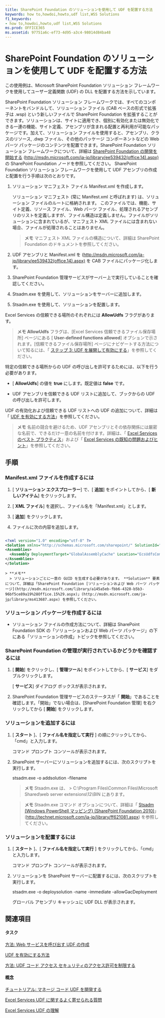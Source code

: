 ```yaml
---
title: SharePoint Foundation のソリューションを使用して UDF を配置する方法
keywords: how to,howdoi,howto,udf list,WSS Solutions
f1_keywords:
- how to,howdoi,howto,udf list,WSS Solutions
ms.prod: OFFICE365
ms.assetid: 97751a6c-ef73-4d95-a3c4-98014d84ba48
---
```



# SharePoint Foundation のソリューションを使用して UDF を配置する方法

この使用例は、Microsoft SharePoint Foundation ソリューション フレームワークを使用してユーザー定義関数 (UDF) の DLL を配置する方法を示しています。
  
    
    

SharePoint Foundation ソリューション フレームワークでは、すべてのコンポーネントをバンドルして、ソリューション ファイル (CAB ベースの形式で拡張子は .wsp) という新しいファイルで SharePoint Foundation を拡張することができます。ソリューションは、サイトに適用でき、個別に有効化または無効化できる一連の機能、サイト定義、アセンブリが含まれる配置と再利用が可能なパッケージです。加えて、ソリューション ファイルを使用すると、アセンブリ、クラスのリソース, .dwp ファイル、その他のパッケージ コンポーネントなどの Web パーツ パッケージのコンテンツを配置できます。SharePoint Foundation ソリューション フレームワークについて、詳細は  [SharePoint Foundation の開発を開始する](http://msdn.microsoft.com/library/ef1187aa-e007-4490-8191-db36a50b3ae4%28Office.15%29.aspx) (http://msdn.microsoft.com/ja-jp/library/ee539432(office.14).aspx) の SharePoint Foundation ノードを参照してください。
SharePoint Foundation ソリューション フレームワークを使用して UDF アセンブリの作成と配置を行う手順は次のとおりです。
  
    
    


1. ソリューション マニフェスト ファイル Manifest.xml を作成します。
    
    ソリューション マニフェスト (常に Manifest.xml と呼ばれます) は、ソリューション ファイルのルートに格納されます。 このファイルでは、機能、サイト定義、リソース ファイル、Web パーツ ファイル、処理されるアセンブリのリストを定義しますが、ファイル構造は定義しません。ファイルがソリューションに含まれているが、マニフェスト XML ファイルには含まれない場合、ファイルが処理されることはありません。
    
    > **メモ**
      > マニフェスト XML ファイルの構造について、詳細は SharePoint Foundation のドキュメントを参照してください。 
2. UDF アセンブリと Manifest.xml を (http://msdn.microsoft.com/ja-jp/library/ee539432(office.14).aspx) を CAB ファイルにパッケージ化します。
    
  
3. SharePoint Foundation 管理サービスがサーバー上で実行していることを確認してください。
    
  
4. Stsadm.exe を使用して、ソリューションをサーバーに追加します。
    
  
5. Stsadm.exe を使用して、ソリューションを配置します。
    
  
Excel Services の信頼できる場所のそれぞれには **AllowUdfs** フラグがあります。
> **メモ**
> **AllowUdfs** フラグは、[Excel Services 信頼できるファイル保存場所] ページにある [ **User-defined functions allowed**] オプションで示されます。[信頼できるファイル保存場所] ページにナビゲートする方法について知るには、「 [ステップ 3: UDF を展開して有効にする](step-3-deploying-and-enabling-udfs.md)」を参照してください。 
  
    
    

特定の信頼できる場所からの UDF の呼び出しを許可するためには、以下を行う必要があります。
- [ **AllowUdfs**] の値を **true** にします。既定値は **false** です。
    
  
- UDF アセンブリを信頼できる UDF リストに追加して、ブックからの UDF の呼び出しを許可します。
    
  
UDF の有効化および信頼できる UDF リストへの UDF の追加について、詳細は「 [UDF を有効にする方法](how-to-enable-udfs.md)」を参照してください。
> **メモ**
> 名前の競合を避けるため、UDF アセンブリとその依存関係には厳密な名前で、できるだけ一意の名前を付けます。詳細は、「 [Excel Services のベスト プラクティス](excel-services-best-practices.md)」および「 [Excel Services の既知の問題およびヒント](excel-services-known-issues-and-tips.md)」を参照してください。 
  
    
    


## 手順


### Manifest.xml ファイルを作成するには


1. [ **ソリューション エクスプローラー**] で、[ **追加**] をポイントしてから、[ **新しいアイテム**] をクリックします。
    
  
2. [ **XML ファイル**] を選択し、ファイル名を「Manifest.xml」とします。
    
  
3. [ **追加**] をクリックします。
    
  
4. ファイルに次の内容を追加します。
    
  ```XML
  
<?xml version="1.0" encoding="utf-8" ?>
<Solution xmlns="http://schemas.microsoft.com/sharepoint/" SolutionId="{57568687-2CC0-45bf-B66A-2D50D57108CA}" DeploymentServerType="ApplicationServer">
  <Assemblies>
    <Assembly DeploymentTarget="GlobalAssemblyCache" Location="EcsUdfsCommonSet.dll"/>
  </Assemblies>
</Solution>
  ```


    > **メモ**
      > ソリューションごとに一意の GUID を生成する必要があります。 **Solution** 要素について、詳細は「SharePoint Foundation [ソリューションおよび Web パーツ パッケージ](http://msdn.microsoft.com/library/a145a5eb-fbb6-4328-b5b3-96bf5ce89a19%28Office.15%29.aspx)」(http://msdn.microsoft.com/ja-jp/library/ms413687.aspx) を参照してください。 

### ソリューション パッケージを作成するには


- ソリューション ファイルの作成方法について、詳細は SharePoint Foundation SDK の「ソリューションおよび Web パーツ パッケージ」の下にある「ソリューションの作成」トピックを参照してください。 
    
  

### SharePoint Foundation の管理が実行されているかどうかを確認するには


1. [ **開始**] をクリックし、[ **管理ツール**] をポイントしてから、[ **サービス**] をダブルクリックします。 
    
    [ **サービス**] ダイアログ ボックスが表示されます。 
    
  
2. SharePoint Foundation 管理サービスのステータスが「 **開始**」であることを確認します。「開始」でない場合は、[SharePoint Foundation 管理] を右クリックしてから [ **開始**] をクリックします。
    
  

### ソリューションを追加するには


1. [ **スタート** ]、[ **ファイル名を指定して実行** ] の順にクリックしてから、「cmd」と入力します。 
    
    コマンド プロンプト コンソールが表示されます。
    
  
2. SharePoint サーバーにソリューションを追加するには、次のスクリプトを実行します。 
    
    stsadm.exe -o addsolution -filename <pathtoCAB>
    
    > **メモ**
      > Stsadm.exe は、 > C:\\Program Files\\Common Files\\Microsoft Shared\\web server extensions\\12\\BIN にあります。 

    > **メモ**
      > Stsadm.exe コマンド オプションについて、詳細は「 [Stsadm (Windows PowerShell マッピング) (SharePoint Foundation 2010)](http://technet.microsoft.com/ja-jp/library/ff621081.aspx)」 (http://technet.microsoft.com/ja-jp/library/ff621081.aspx) を参照してください。 

  
    
    

### ソリューションを配置するには


1. [ **スタート** ]、[ **ファイル名を指定して実行** ] をクリックしてから、「cmd」と入力します。 
    
    コマンド プロンプト コンソールが表示されます。
    
  
2. ソリューションを SharePoint サーバーに配置するには、次のスクリプトを実行します。 
    
    stsadm.exe -o deploysolution -name <filename of the CAB> -immediate -allowGacDeployment
    
    グローバル アセンブリ キャッシュに UDF DLL が表示されます。
    
  

## 関連項目


#### タスク


  
    
    
 [方法: Web サービスを呼び出す UDF の作成](how-to-create-a-udf-that-calls-a-web-service.md)
  
    
    
 [UDF を有効にする方法](how-to-enable-udfs.md)
  
    
    
 [方法: UDF コード アクセス セキュリティのアクセス許可を制限する](how-to-restrict-udf-code-access-security-permissions.md)
#### 概念


  
    
    
 [チュートリアル: マネージ コード UDF を開発する](walkthrough-developing-a-managed-code-udf.md)
  
    
    
 [Excel Services UDF に関するよく寄せられる質問](frequently-asked-questions-about-excel-services-udfs.md)
  
    
    
 [Excel Services UDF の理解](understanding-excel-services-udfs.md)
